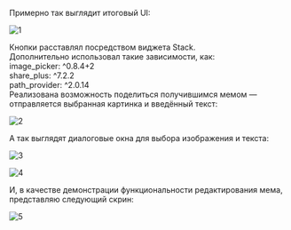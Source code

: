 Примерно так выглядит итоговый UI:

![1](https://github.com/se0v/surf-flutter-study-jam-5/assets/70705474/c146c6a3-4a73-454b-8b41-f7b2bd79f64a)

Кнопки расставлял посредством виджета Stack.<br>
Дополнительно использовал такие зависимости, как:<br>
  image_picker: ^0.8.4+2<br>
  share_plus: ^7.2.2<br>
  path_provider: ^2.0.14<br>
Реализована возможность поделиться получившимся мемом — отправляется выбранная картинка и введённый текст:

![2](https://github.com/se0v/surf-flutter-study-jam-5/assets/70705474/e5f9c1b8-0557-49c3-9b35-8396f8b8a4cf)

А так выглядят диалоговые окна для выбора изображения и текста:

![3](https://github.com/se0v/surf-flutter-study-jam-5/assets/70705474/48e1e638-5b2f-4233-8375-3bc4261c84f2)

![4](https://github.com/se0v/surf-flutter-study-jam-5/assets/70705474/9fb01e4f-4cee-4b62-b771-37a1e304581f)

И, в качестве демонстрации функциональности редактирования мема, представляю следующий скрин:

![5](https://github.com/se0v/surf-flutter-study-jam-5/assets/70705474/a4163914-702d-4b8d-9257-f593ac5e991b)
